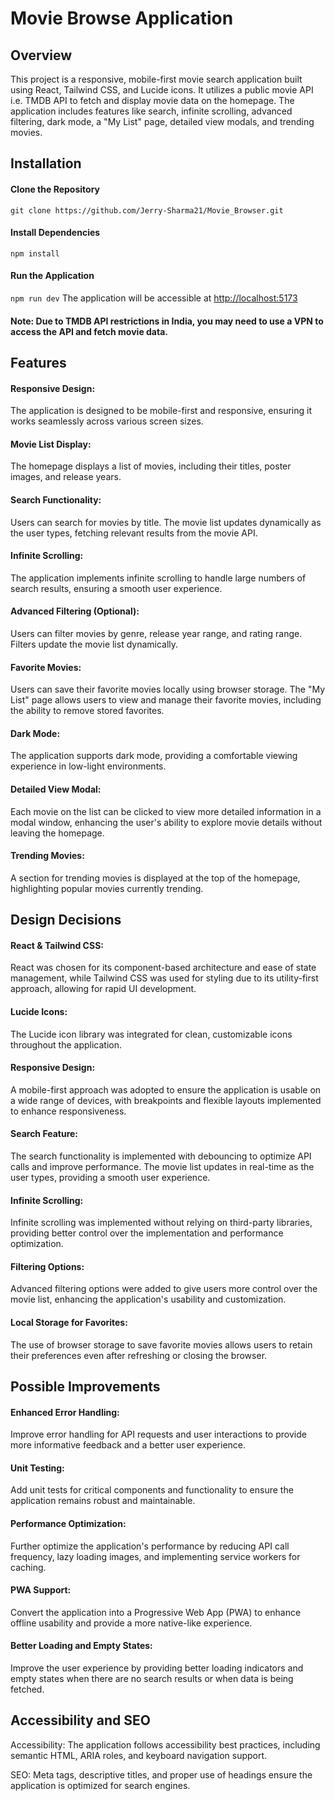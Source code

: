# Movie Browse Application

## Overview

This project is a responsive, mobile-first movie search application built using React, Tailwind CSS, and Lucide icons. It utilizes a public movie API i.e. TMDB API to fetch and display movie data on the homepage. The application includes features like search, infinite scrolling, advanced filtering, dark mode, a "My List" page, detailed view modals, and trending movies.

## Installation

#### Clone the Repository

`git clone https://github.com/Jerry-Sharma21/Movie_Browser.git`

#### Install Dependencies

`npm install`

#### Run the Application

`npm run dev`
The application will be accessible at [http://localhost:5173](http://localhost:5173)

#### Note: Due to TMDB API restrictions in India, you may need to use a VPN to access the API and fetch movie data.

## Features

#### Responsive Design:

The application is designed to be mobile-first and responsive, ensuring it works seamlessly across various screen sizes.

#### Movie List Display:

The homepage displays a list of movies, including their titles, poster images, and release years.

#### Search Functionality:

Users can search for movies by title. The movie list updates dynamically as the user types, fetching relevant results from the movie API.

#### Infinite Scrolling:

The application implements infinite scrolling to handle large numbers of search results, ensuring a smooth user experience.

#### Advanced Filtering (Optional):

Users can filter movies by genre, release year range, and rating range. Filters update the movie list dynamically.

#### Favorite Movies:

Users can save their favorite movies locally using browser storage. The "My List" page allows users to view and manage their favorite movies, including the ability to remove stored favorites.

#### Dark Mode:

The application supports dark mode, providing a comfortable viewing experience in low-light environments.

#### Detailed View Modal:

Each movie on the list can be clicked to view more detailed information in a modal window, enhancing the user's ability to explore movie details without leaving the homepage.

#### Trending Movies:

A section for trending movies is displayed at the top of the homepage, highlighting popular movies currently trending.

## Design Decisions

#### React & Tailwind CSS:

React was chosen for its component-based architecture and ease of state management, while Tailwind CSS was used for styling due to its utility-first approach, allowing for rapid UI development.

#### Lucide Icons:

The Lucide icon library was integrated for clean, customizable icons throughout the application.

#### Responsive Design:

A mobile-first approach was adopted to ensure the application is usable on a wide range of devices, with breakpoints and flexible layouts implemented to enhance responsiveness.

#### Search Feature:

The search functionality is implemented with debouncing to optimize API calls and improve performance. The movie list updates in real-time as the user types, providing a smooth user experience.

#### Infinite Scrolling:

Infinite scrolling was implemented without relying on third-party libraries, providing better control over the implementation and performance optimization.

#### Filtering Options:

Advanced filtering options were added to give users more control over the movie list, enhancing the application's usability and customization.

#### Local Storage for Favorites:

The use of browser storage to save favorite movies allows users to retain their preferences even after refreshing or closing the browser.

## Possible Improvements

#### Enhanced Error Handling:

Improve error handling for API requests and user interactions to provide more informative feedback and a better user experience.

#### Unit Testing:

Add unit tests for critical components and functionality to ensure the application remains robust and maintainable.

#### Performance Optimization:

Further optimize the application's performance by reducing API call frequency, lazy loading images, and implementing service workers for caching.

#### PWA Support:

Convert the application into a Progressive Web App (PWA) to enhance offline usability and provide a more native-like experience.

#### Better Loading and Empty States:

Improve the user experience by providing better loading indicators and empty states when there are no search results or when data is being fetched.

## Accessibility and SEO

Accessibility: The application follows accessibility best practices, including semantic HTML, ARIA roles, and keyboard navigation support.

SEO: Meta tags, descriptive titles, and proper use of headings ensure the application is optimized for search engines.
